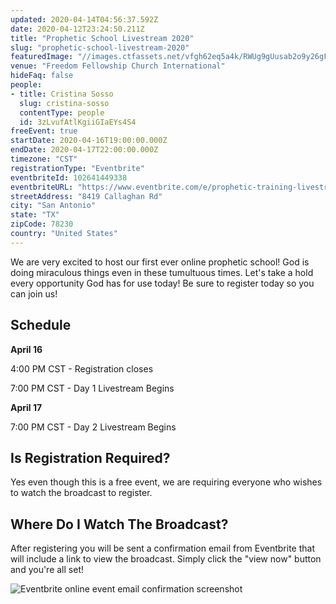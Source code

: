 ```yaml
---
updated: 2020-04-14T04:56:37.592Z
date: 2020-04-12T23:24:50.211Z
title: "Prophetic School Livestream 2020"
slug: "prophetic-school-livestream-2020"
featuredImage: "//images.ctfassets.net/vfgh62eq5a4k/RWUg9gUusab2o9y26gFSS/06648a0e7b00390812c4c4d984562eaf/online_prophetic_school_thumb.jpg"
venue: "Freedom Fellowship Church International"
hideFaq: false
people:
- title: Cristina Sosso
  slug: cristina-sosso
  contentType: people
  id: 3zLvufAtlKgiiGIaEYs4S4
freeEvent: true
startDate: 2020-04-16T19:00:00.000Z
endDate: 2020-04-17T22:00:00.000Z
timezone: "CST"
registrationType: "Eventbrite"
eventbriteId: 102641449338
eventbriteURL: "https://www.eventbrite.com/e/prophetic-training-livestream-tickets-102641449338"
streetAddress: "8419 Callaghan Rd"
city: "San Antonio"
state: "TX"
zipCode: 78230
country: "United States"
---
```

We are very excited to host our first ever online prophetic school! God is doing miraculous things even in these tumultuous times. Let's take a hold every opportunity God has for use today! Be sure to register today so you can join us!

## Schedule

__April 16__

4:00 PM CST - Registration closes

7:00 PM CST - Day 1 Livestream Begins

__April 17__

7:00 PM CST - Day 2 Livestream Begins

<faq>

## Is Registration Required?
  
Yes even though this is a free event, we are requiring everyone who wishes to watch the broadcast to register.
  
## Where Do I Watch The Broadcast?

After registering you will be sent a confirmation email from Eventbrite that will include a link to view the broadcast. Simply click the "view now" button and you're all set!

![Eventbrite online event email confirmation screenshot](//images.ctfassets.net/vfgh62eq5a4k/46wJv6oao3VErrsOlPIU44/639ce2e0a81761aa46ff8c5cf6ce2d5b/eventbrite_screenshot.PNG)
